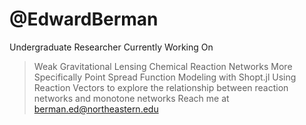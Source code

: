 # @EdwardBerman
Undergraduate Researcher
Currently Working On
> Weak Gravitational Lensing
> Chemical Reaction Networks
More Specifically
>  Point Spread Function Modeling with Shopt.jl
>   Using Reaction Vectors to explore the relationship between reaction networks and monotone networks
Reach me at berman.ed@northeastern.edu

<!---
EdwardBerman/EdwardBerman is a ✨ special ✨ repository because its `README.md` (this file) appears on your GitHub profile.
You can click the Preview link to take a look at your changes.
--->
